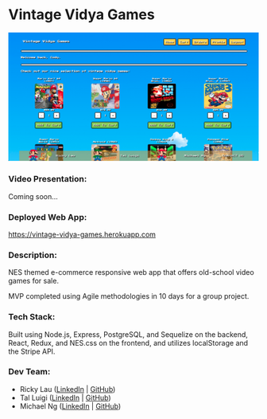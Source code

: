 # Vintage Vidya Games

![Vintage Vidya Games Screenshot](./public/images/screenshot.png)

### Video Presentation:

Coming soon...

### Deployed Web App:

https://vintage-vidya-games.herokuapp.com

### Description:

NES themed e-commerce responsive web app that offers old-school video games for sale.

MVP completed using Agile methodologies in 10 days for a group project.

### Tech Stack:

Built using Node.js, Express, PostgreSQL, and Sequelize on the backend, React, Redux, and NES.css on the frontend, and utilizes localStorage and the Stripe API.

### Dev Team:

* Ricky Lau ([LinkedIn](https://www.linkedin.com/in/rickylaudev) | [GitHub](https://github.com/erick805))
* Tal Luigi ([LinkedIn](https://www.linkedin.com/in/talluigi) | [GitHub](https://github.com/luigilegion))
* Michael Ng ([LinkedIn](https://www.linkedin.com/in/michael-m-ng) | [GitHub](https://github.com/xmng))
